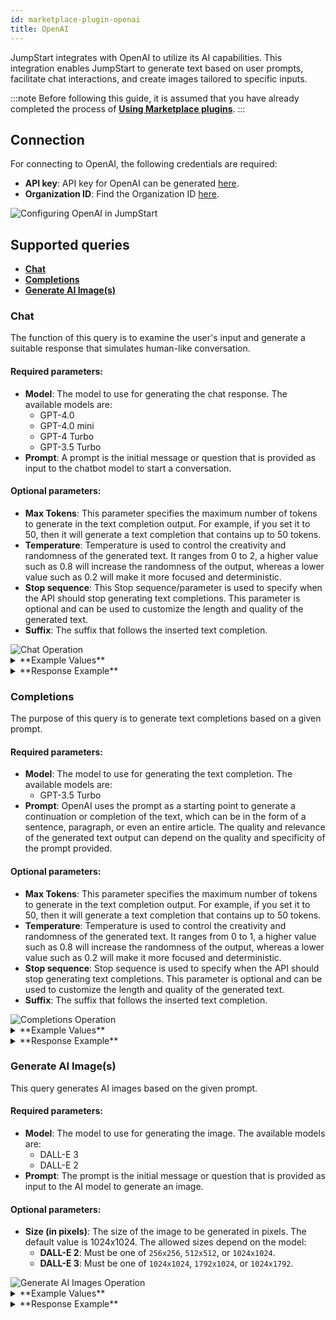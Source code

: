 ```yaml
---
id: marketplace-plugin-openai
title: OpenAI
---
```


JumpStart integrates with OpenAI to utilize its AI capabilities. This integration enables JumpStart to generate text based on user prompts, facilitate chat interactions, and create images tailored to specific inputs.

:::note
Before following this guide, it is assumed that you have already completed the process of **[Using Marketplace plugins](/docs/marketplace/marketplace-overview#using-marketplace-plugins)**.
:::

## Connection

For connecting to OpenAI, the following credentials are required:

- **API key**: API key for OpenAI can be generated [here](https://platform.openai.com/account/api-keys).
- **Organization ID**: Find the Organization ID [here](https://platform.openai.com/account/org-settings).

<div style={{textAlign: 'center'}}>
    <img className="screenshot-full" src="/img/marketplace/plugins/openai/connection-v3.png" alt="Configuring OpenAI in JumpStart" />
</div>

## Supported queries

- **[Chat](#chat)**
- **[Completions](#completions)**
- **[Generate AI Image(s)](#generate-ai-images)**

### Chat

The function of this query is to examine the user's input and generate a suitable response that simulates human-like conversation.

#### Required parameters:

- **Model**: The model to use for generating the chat response. The available models are:
    - GPT-4.0
    - GPT-4.0 mini
    - GPT-4 Turbo
    - GPT-3.5 Turbo
- **Prompt**: A prompt is the initial message or question that is provided as input to the chatbot model to start a conversation.

#### Optional parameters: 

- **Max Tokens**: This parameter specifies the maximum number of tokens to generate in the text completion output. For example, if you set it to 50, then it will generate a text completion that contains up to 50 tokens.
- **Temperature**: Temperature is used to control the creativity and randomness of the generated text. It ranges from 0 to 2, a higher value such as 0.8 will increase the randomness of the output, whereas a lower value such as 0.2 will make it more focused and deterministic.
- **Stop sequence**: This Stop sequence/parameter is used to specify when the API should stop generating text completions. This parameter is optional and can be used to customize the length and quality of the generated text.
- **Suffix**: The suffix that follows the inserted text completion.

<div style={{textAlign: 'center'}}>
    <img className="screenshot-full" src="/img/marketplace/plugins/openai/chat-v2.png" alt="Chat Operation" />
</div>

<details>
<summary>**Example Values**</summary>

```yaml
Model: GPT-4 Turbo
Prompt: What are the key principles of machine learning?
Max Tokens: 100
Temperature: 0.7
Stop sequence: END
Suffix: \n
```

</details>

<details>
<summary>**Response Example**</summary>

```json
"Machine learning, a subset of artificial intelligence, is fundamentally about designing and implementing algorithms that can learn from and make predictions or decisions based on data. The key principles of machine learning can be outlined as follows:nn1. **Learning from Data**: At its core, machine learning involves developing algorithms that can learn from and make predictions or inferences from data. Models are trained using a large set of data known as training data, which helps them make decisions or predictions without being explicitly programmed for the task.nn2"
```

</details>

### Completions

The purpose of this query is to generate text completions based on a given prompt.

#### Required parameters: 

- **Model**: The model to use for generating the text completion. The available models are:
    - GPT-3.5 Turbo
- **Prompt**: OpenAI uses the prompt as a starting point to generate a continuation or completion of the text, which can be in the form of a sentence, paragraph, or even an entire article. The quality and relevance of the generated text output can depend on the quality and specificity of the prompt provided.

#### Optional parameters: 

- **Max Tokens**: This parameter specifies the maximum number of tokens to generate in the text completion output. For example, if you set it to 50, then it will generate a text completion that contains up to 50 tokens.
- **Temperature**: Temperature is used to control the creativity and randomness of the generated text. It ranges from 0 to 1, a higher value such as 0.8 will increase the randomness of the output, whereas a lower value such as 0.2 will make it more focused and deterministic.
- **Stop sequence**: Stop sequence is used to specify when the API should stop generating text completions. This parameter is optional and can be used to customize the length and quality of the generated text.
- **Suffix**: The suffix that follows the inserted text completion.

<div style={{textAlign: 'center'}}>
    <img className="screenshot-full" src="/img/marketplace/plugins/openai/completions-v2.png" alt="Completions Operation" />
</div>

<details>
<summary>**Example Values**</summary>

```yaml
Model: GPT-3.5 Turbo
Prompt: The benefits of using low code platforms for software development include
Max Tokens: 100
Temperature: 0.6
Stop sequence: END
Suffix: \n
```

</details>

<details>
<summary>**Response Example**</summary>

``` json
":1. Increased Speed and Efficiency: Low code platforms allow developers to quickly build and deploy applications without having to write extensive lines of code. This significantly reduces development time and increases efficiency.nn2. Cost Savings: With low code platforms, businesses can save on development costs by reducing the need for a large team of developers. This also leads to lower maintenance costs as the applications are easier to maintain and update.nn3. User-Friendly Interface: Low code platforms are designed to be user-friendly and require minimal"
```

</details>

### Generate AI Image(s)

This query generates AI images based on the given prompt.

#### Required parameters:

- **Model**: The model to use for generating the image. The available models are:
    - DALL-E 3
    - DALL-E 2
- **Prompt**: The prompt is the initial message or question that is provided as input to the AI model to generate an image.

#### Optional parameters:

- **Size (in pixels)**: The size of the image to be generated in pixels. The default value is 1024x1024. The allowed sizes depend on the model:
    - **DALL-E 2**: Must be one of `256x256`, `512x512`, or `1024x1024`.
    - **DALL-E 3**: Must be one of `1024x1024`, `1792x1024`, or `1024x1792`.

<div style={{textAlign: 'center'}}>
    <img className="screenshot-full" src="/img/marketplace/plugins/openai/generate-ai-images.png" alt="Generate AI Images Operation" />
</div>

<details>
<summary>**Example Values**</summary>

```yaml
Model: DALL-E 3
Prompt: A futuristic cityscape with flying cars and holographic billboards at sunset
Size(in pixels): 1024x1024
```

</details>

<details>
<summary>**Response Example**</summary>

```json
{
  "status": "success",
  "message": "Image generated successfully",
  "data": {
    "url": "https://oaidalleapiprodscus.blob.core.windows.net/private/org-CpkCwFjT48kGZ33uOV2L4QxH/user-3QrXKnZO1PJUBeNP6xiQV9Rs/img-XXIds2QvTdcUfcJ2qmNWLwsC.png?st=2024-10-09T10%3A24%3A34Z&se=2024-10-09T12%3A24%3A34Z&sp=r&sv=2024-08-04&sr=b&rscd=inline&rsct=image/png&skoid=d505667d-d6c1-4a0a-bac7-5c84a87759f8&sktid=a48cca56-e6da-484e-a814-9c849652bcb3&skt=2024-10-09T03%3A29%3A32Z&ske=2024-10-10T03%3A29%3A32Z&sks=b&skv=2024-08-04&sig=qPBYkPdQjLwBWJAS8fWmhs3B5TNSYbxhuMe15NcmgM4%3D"
  }
}
```

</details>